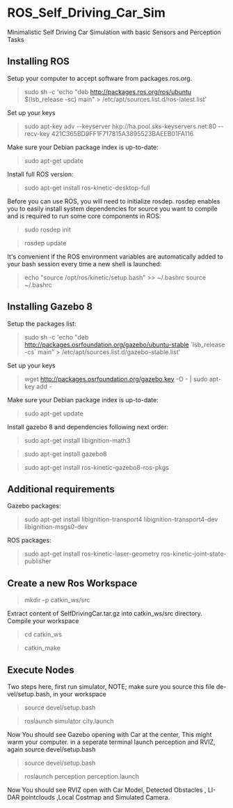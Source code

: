 # ROS_Self_Driving_Car_Sim
Minimalistic Self Driving Car Simulation with basic Sensors and Perception Tasks


## Installing ROS

Setup your computer to accept software from packages.ros.org. 

 > sudo sh -c 'echo "deb http://packages.ros.org/ros/ubuntu $(lsb_release -sc) main" > /etc/apt/sources.list.d/ros-latest.list'

Set up your keys

 > sudo apt-key adv --keyserver hkp://ha.pool.sks-keyservers.net:80 --recv-key 421C365BD9FF1F717815A3895523BAEEB01FA116
 
Make sure your Debian package index is up-to-date: 
 > sudo apt-get update

Install full ROS version: 
 > sudo apt-get install ros-kinetic-desktop-full


Before you can use ROS, you will need to initialize rosdep. rosdep enables you to easily install system dependencies for source you want to compile and is required to run some core components in ROS:
 > sudo rosdep init

 > rosdep update
 
It's convenient if the ROS environment variables are automatically added to your bash session every time a new shell is launched: 
 > echo "source /opt/ros/kinetic/setup.bash" >> ~/.bashrc
 > source ~/.bashrc

## Installing Gazebo 8

Setup the packages list: 

 > sudo sh -c 'echo "deb http://packages.osrfoundation.org/gazebo/ubuntu-stable \`lsb_release -cs\` main" > /etc/apt/sources.list.d/gazebo-stable.list'
 
Set up your keys
 > wget http://packages.osrfoundation.org/gazebo.key -O - | sudo apt-key add -

Make sure your Debian package index is up-to-date: 

 > sudo apt-get update
 
Install gazebo 8 and dependencies following next order: 
 > sudo apt-get install libignition-math3 

 > sudo apt-get install gazebo8

 > sudo apt-get install ros-kinetic-gazebo8-ros-pkgs


## Additional requirements

Gazebo packages: 

 > sudo apt-get  install libignition-transport4 libignition-transport4-dev libignition-msgs0-dev

ROS packages:

 > sudo apt-get install  ros-kinetic-laser-geometry ros-kinetic-joint-state-publisher
 
## Create a new Ros Workspace
> mkdir -p catkin_ws/src

Extract content of SelfDrivingCar.tar.gz into catkin_ws/src directory.
Compile your workspace
> cd catkin_ws

> catkin_make

## Execute Nodes
Two steps here, first run simulator, NOTE; make sure you source this file de-
vel/setup.bash, in your workspace

>source devel/setup.bash 

>roslaunch simulator city.launch

Now  You  should  see  Gazebo  opening  with  Car  at  the  center,  This  might
warm your computer.
in a seperate terminal launch perception and RVIZ, again source devel/setup.bash

>source devel/setup.bash 

>roslaunch perception perception.launch

Now You should see RVIZ open with Car Model, Detected Obstacles , LI-
DAR pointclouds ,Local Costmap and Simulated Camera.

